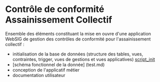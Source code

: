 # Contrôle de conformité Assainissement Collectif

Ensemble des éléments constituant la mise en ouvre d'une application WebSIG de gestion des contrôles de conformité pour l'assainissement collectif :
- initialisation de la base de données (structure des tables, vues, contraintes, trigger, vues de gestions et vues applicatives)  [script_init](script_init.sql) 
- [schéma fonctionnel de la donnée] (test.md) 
- conception de l'applicatif métier
- documentation utilisateur
